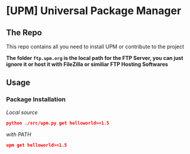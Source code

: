 # [UPM] Universal Package Manager


## The Repo

This repo contains all you need to install UPM or contribute to the project

**The folder `ftp.upm.org` is the local path for the FTP Server, you can just ignore it or host it with FileZilla or similiar FTP Hosting Softwares**



## Usage

### Package Installation
*Local source* 
```json
python ./src/upm.py get helloworld>=1.5
```
*with PATH*
```json
upm get helloworld>=1.5
```
